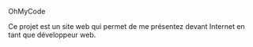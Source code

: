    O h M y C o d e

Ce projet est un site web qui permet de me présentez devant Internet en tant que développeur web. 
 
 
